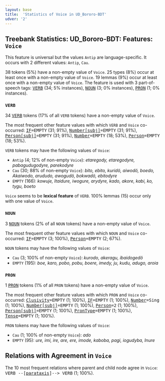 ```yaml
---
layout: base
title:  'Statistics of Voice in UD_Bororo-BDT'
udver: '2'
---
```


## Treebank Statistics: UD_Bororo-BDT: Features: `Voice`

This feature is universal but the values `Antip` are language-specific.
It occurs with 2 different values: `Antip`, `Cau`.

38 tokens (5%) have a non-empty value of `Voice`.
25 types (8%) occur at least once with a non-empty value of `Voice`.
19 lemmas (9%) occur at least once with a non-empty value of `Voice`.
The feature is used with 3 part-of-speech tags: <tt><a href="bor_bdt-pos-VERB.html">VERB</a></tt> (34; 5% instances), <tt><a href="bor_bdt-pos-NOUN.html">NOUN</a></tt> (3; 0% instances), <tt><a href="bor_bdt-pos-PRON.html">PRON</a></tt> (1; 0% instances).

### `VERB`

34 <tt><a href="bor_bdt-pos-VERB.html">VERB</a></tt> tokens (17% of all `VERB` tokens) have a non-empty value of `Voice`.

The most frequent other feature values with which `VERB` and `Voice` co-occurred: <tt><a href="bor_bdt-feat-IF.html">IF</a></tt><tt>=EMPTY</tt> (31; 91%), <tt><a href="bor_bdt-feat-Number-subj.html">Number[subj]</a></tt><tt>=EMPTY</tt> (31; 91%), <tt><a href="bor_bdt-feat-Person-subj.html">Person[subj]</a></tt><tt>=EMPTY</tt> (31; 91%), <tt><a href="bor_bdt-feat-Number.html">Number</a></tt><tt>=EMPTY</tt> (18; 53%), <tt><a href="bor_bdt-feat-Person.html">Person</a></tt><tt>=EMPTY</tt> (18; 53%).

`VERB` tokens may have the following values of `Voice`:

* `Antip` (4; 12% of non-empty `Voice`): <em>etaregody, etaregodyre, pabagudugodyre, parekodyre</em>
* `Cau` (30; 88% of non-empty `Voice`): <em>bito, ebito, kuridö, aiwodö, boedo, Akaiwodo, arududo, awogudö, bokwadö, ebitodyre</em>
* `EMPTY` (166): <em>kowuje, Itaidure, iwogure, arydyre, kado, akore, kabi, ko, tygu, boeto</em>

`Voice` seems to be **lexical feature** of `VERB`. 100% lemmas (15) occur only with one value of `Voice`.

### `NOUN`

3 <tt><a href="bor_bdt-pos-NOUN.html">NOUN</a></tt> tokens (2% of all `NOUN` tokens) have a non-empty value of `Voice`.

The most frequent other feature values with which `NOUN` and `Voice` co-occurred: <tt><a href="bor_bdt-feat-IF.html">IF</a></tt><tt>=EMPTY</tt> (3; 100%), <tt><a href="bor_bdt-feat-Person.html">Person</a></tt><tt>=EMPTY</tt> (2; 67%).

`NOUN` tokens may have the following values of `Voice`:

* `Cau` (3; 100% of non-empty `Voice`): <em>kurodo, akeragu, ibaidogedö</em>
* `EMPTY` (195): <em>boe, karo, pobo, pobu, boere, imedy, ju, kudu, adugo, aroia</em>

### `PRON`

1 <tt><a href="bor_bdt-pos-PRON.html">PRON</a></tt> tokens (1% of all `PRON` tokens) have a non-empty value of `Voice`.

The most frequent other feature values with which `PRON` and `Voice` co-occurred: <tt><a href="bor_bdt-feat-Clusivity.html">Clusivity</a></tt><tt>=EMPTY</tt> (1; 100%), <tt><a href="bor_bdt-feat-IF.html">IF</a></tt><tt>=EMPTY</tt> (1; 100%), <tt><a href="bor_bdt-feat-Number.html">Number</a></tt><tt>=Sing</tt> (1; 100%), <tt><a href="bor_bdt-feat-Number-subj.html">Number[subj]</a></tt><tt>=EMPTY</tt> (1; 100%), <tt><a href="bor_bdt-feat-Person.html">Person</a></tt><tt>=2</tt> (1; 100%), <tt><a href="bor_bdt-feat-Person-subj.html">Person[subj]</a></tt><tt>=EMPTY</tt> (1; 100%), <tt><a href="bor_bdt-feat-PronType.html">PronType</a></tt><tt>=EMPTY</tt> (1; 100%), <tt><a href="bor_bdt-feat-Tense.html">Tense</a></tt><tt>=EMPTY</tt> (1; 100%).

`PRON` tokens may have the following values of `Voice`:

* `Cau` (1; 100% of non-empty `Voice`): <em>ado</em>
* `EMPTY` (95): <em>ure, imi, ire, are, ere, imode, kaboba, pagi, iogudyba, Inure</em>

## Relations with Agreement in `Voice`

The 10 most frequent relations where parent and child node agree in `Voice`:
<tt>VERB --[<tt><a href="bor_bdt-dep-parataxis.html">parataxis</a></tt>]--> VERB</tt> (1; 100%).


